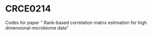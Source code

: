# CRCE0214
Codes for paper " Rank-based correlation matrix estimation for high dimensional microbiome data"
